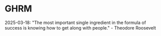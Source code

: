 # GHRM

2025-03-18: "The most important single ingredient in the formula of success is knowing how to get along with people." - Theodore Roosevelt